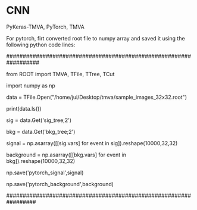 # CNN
PyKeras-TMVA, PyTorch, TMVA

For pytorch, firt converted root file to numpy array and saved it using the following python code lines:

##################################################################


from ROOT import TMVA, TFile, TTree, TCut

import numpy as np


data = TFile.Open("/home/jui/Desktop/tmva/sample_images_32x32.root")

print(data.ls())


sig = data.Get('sig_tree;2')

bkg = data.Get('bkg_tree;2')


signal = np.asarray([[sig.vars] for event in sig]).reshape(10000,32,32)

background = np.asarray([[bkg.vars] for event in bkg]).reshape(10000,32,32)


np.save('pytorch_signal',signal)

np.save('pytorch_background',background)

#################################################################


